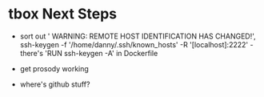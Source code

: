# tbox Next Steps

- sort out ' WARNING: REMOTE HOST IDENTIFICATION HAS CHANGED!', ssh-keygen -f '/home/danny/.ssh/known_hosts' -R '[localhost]:2222' - there's 'RUN ssh-keygen -A' in Dockerfile
- get prosody working

- where's github stuff?
